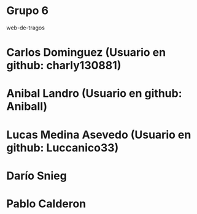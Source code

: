 # Grupo 6

 web-de-tragos
 
# Carlos Dominguez (Usuario en github: charly130881)
# Anibal Landro (Usuario en github: Aniball)
# Lucas Medina Asevedo (Usuario en github: Luccanico33)
# Darío Snieg
# Pablo Calderon
